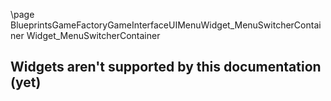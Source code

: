\page BlueprintsGameFactoryGameInterfaceUIMenuWidget_MenuSwitcherContainer Widget_MenuSwitcherContainer
## Widgets aren't supported by this documentation (yet)
